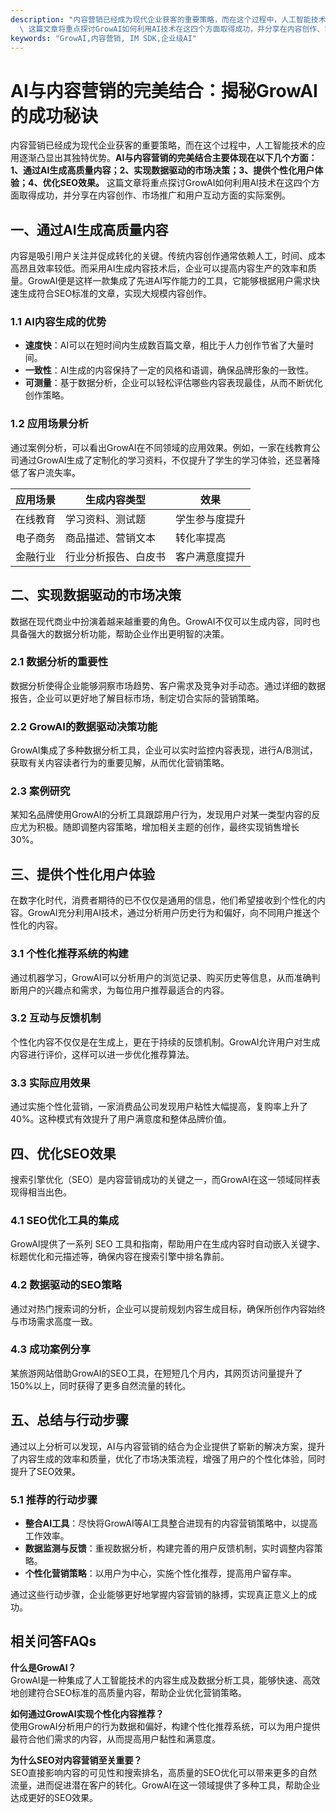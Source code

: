 ```yaml
---
description: "内容营销已经成为现代企业获客的重要策略，而在这个过程中，人工智能技术的应用逐渐凸显出其独特优势。**AI与内容营销的完美结合主要体现在以下几个方面：1、通过AI生成高质量内容；2、实现数据驱动的市场决策；3、提供个性化用户体验；4、优化SEO效果。**\
  \ 这篇文章将重点探讨GrowAI如何利用AI技术在这四个方面取得成功，并分享在内容创作、市场推广和用户互动方面的实际案例。"
keywords: "GrowAI,内容营销, IM SDK,企业级AI"
---
```

# AI与内容营销的完美结合：揭秘GrowAI的成功秘诀

内容营销已经成为现代企业获客的重要策略，而在这个过程中，人工智能技术的应用逐渐凸显出其独特优势。**AI与内容营销的完美结合主要体现在以下几个方面：1、通过AI生成高质量内容；2、实现数据驱动的市场决策；3、提供个性化用户体验；4、优化SEO效果。** 这篇文章将重点探讨GrowAI如何利用AI技术在这四个方面取得成功，并分享在内容创作、市场推广和用户互动方面的实际案例。

## **一、通过AI生成高质量内容**

内容是吸引用户关注并促成转化的关键。传统内容创作通常依赖人工，时间、成本高昂且效率较低。而采用AI生成内容技术后，企业可以提高内容生产的效率和质量。GrowAI便是这样一款集成了先进AI写作能力的工具，它能够根据用户需求快速生成符合SEO标准的文章，实现大规模内容创作。

### **1.1 AI内容生成的优势**

- **速度快**：AI可以在短时间内生成数百篇文章，相比于人力创作节省了大量时间。
- **一致性**：AI生成的内容保持了一定的风格和语调，确保品牌形象的一致性。
- **可测量**：基于数据分析，企业可以轻松评估哪些内容表现最佳，从而不断优化创作策略。

### **1.2 应用场景分析**

通过案例分析，可以看出GrowAI在不同领域的应用效果。例如，一家在线教育公司通过GrowAI生成了定制化的学习资料，不仅提升了学生的学习体验，还显著降低了客户流失率。

| 应用场景      | 生成内容类型        | 效果                     |
|---------------|-------------------|-------------------------|
| 在线教育      | 学习资料、测试题     | 学生参与度提升          |
| 电子商务      | 商品描述、营销文本   | 转化率提高              |
| 金融行业      | 行业分析报告、白皮书 | 客户满意度提升          |

## **二、实现数据驱动的市场决策**

数据在现代商业中扮演着越来越重要的角色。GrowAI不仅可以生成内容，同时也具备强大的数据分析功能，帮助企业作出更明智的决策。

### **2.1 数据分析的重要性**

数据分析使得企业能够洞察市场趋势、客户需求及竞争对手动态。通过详细的数据报告，企业可以更好地了解目标市场，制定切合实际的营销策略。

### **2.2 GrowAI的数据驱动决策功能**

GrowAI集成了多种数据分析工具，企业可以实时监控内容表现，进行A/B测试，获取有关内容读者行为的重要见解，从而优化营销策略。

### **2.3 案例研究**

某知名品牌使用GrowAI的分析工具跟踪用户行为，发现用户对某一类型内容的反应尤为积极。随即调整内容策略，增加相关主题的创作，最终实现销售增长30%。

## **三、提供个性化用户体验**

在数字化时代，消费者期待的已不仅仅是通用的信息，他们希望接收到个性化的内容。GrowAI充分利用AI技术，通过分析用户历史行为和偏好，向不同用户推送个性化的内容。

### **3.1 个性化推荐系统的构建**

通过机器学习，GrowAI可以分析用户的浏览记录、购买历史等信息，从而准确判断用户的兴趣点和需求，为每位用户推荐最适合的内容。

### **3.2 互动与反馈机制**

个性化内容不仅仅是在生成上，更在于持续的反馈机制。GrowAI允许用户对生成内容进行评价，这样可以进一步优化推荐算法。

### **3.3 实际应用效果**

通过实施个性化营销，一家消费品公司发现用户粘性大幅提高，复购率上升了40%。这种模式有效提升了用户满意度和整体品牌价值。

## **四、优化SEO效果**

搜索引擎优化（SEO）是内容营销成功的关键之一，而GrowAI在这一领域同样表现得相当出色。

### **4.1 SEO优化工具的集成**

GrowAI提供了一系列 SEO 工具和指南，帮助用户在生成内容时自动嵌入关键字、标题优化和元描述等，确保内容在搜索引擎中排名靠前。

### **4.2 数据驱动的SEO策略**

通过对热门搜索词的分析，企业可以提前规划内容生成目标，确保所创作内容始终与市场需求高度一致。

### **4.3 成功案例分享**

某旅游网站借助GrowAI的SEO工具，在短短几个月内，其网页访问量提升了150%以上，同时获得了更多自然流量的转化。

## **五、总结与行动步骤**

通过以上分析可以发现，AI与内容营销的结合为企业提供了崭新的解决方案，提升了内容生成的效率和质量，优化了市场决策流程，增强了用户的个性化体验，同时提升了SEO效果。

### **5.1 推荐的行动步骤**

- **整合AI工具**：尽快将GrowAI等AI工具整合进现有的内容营销策略中，以提高工作效率。
- **数据监测与反馈**：重视数据分析，构建完善的用户反馈机制，实时调整内容策略。
- **个性化营销策略**：以用户为中心，实施个性化推荐，提高用户留存率。

通过这些行动步骤，企业能够更好地掌握内容营销的脉搏，实现真正意义上的成功。

## **相关问答FAQs**

**什么是GrowAI？**  
GrowAI是一种集成了人工智能技术的内容生成及数据分析工具，能够快速、高效地创建符合SEO标准的高质量内容，帮助企业优化营销策略。

**如何通过GrowAI实现个性化内容推荐？**  
使用GrowAI分析用户的行为数据和偏好，构建个性化推荐系统，可以为用户提供最符合他们需求的内容，从而提高用户黏性和满意度。

**为什么SEO对内容营销至关重要？**  
SEO直接影响内容的可见性和搜索排名，高质量的SEO优化可以带来更多的自然流量，进而促进潜在客户的转化。GrowAI在这一领域提供了多种工具，帮助企业达成更好的SEO效果。
